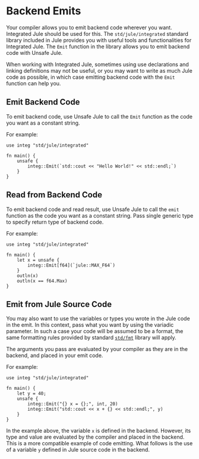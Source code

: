 # Backend Emits

Your compiler allows you to emit backend code wherever you want. Integrated Jule should be used for this. The `std/jule/integrated` standard library included in Jule provides you with useful tools and functionalities for Integrated Jule. The `Emit` function in the library allows you to emit backend code with Unsafe Jule.

When working with Integrated Jule, sometimes using use declarations and linking definitions may not be useful, or you may want to write as much Jule code as possible, in which case emitting backend code with the `Emit` function can help you.

## Emit Backend Code

To emit backend code, use Unsafe Jule to call the `Emit` function as the code you want as a constant string.

For example:
```jule
use integ "std/jule/integrated"

fn main() {
    unsafe {
        integ::Emit(`std::cout << "Hello World!" << std::endl;`)
    }
}
```

## Read from Backend Code

To emit backend code and read result, use Unsafe Jule to call the `emit` function as the code you want as a constant string. Pass single generic type to specify return type of backend code.

For example:
```jule
use integ "std/jule/integrated"

fn main() {
    let x = unsafe {
        integ::Emit[f64](`jule::MAX_F64`)
    }
    outln(x)
    outln(x == f64.Max)
}
```

## Emit from Jule Source Code

You may also want to use the variables or types you wrote in the Jule code in the emit. In this context, pass what you want by using the variadic parameter. In such a case your code will be assumed to be a format, the same formatting rules provided by standard [`std/fmt`](/std/fmt) library will apply.

The arguments you pass are evaluated by your compiler as they are in the backend, and placed in your emit code.

For example:
```jule
use integ "std/jule/integrated"

fn main() {
    let y = 40;
    unsafe {
        integ::Emit("{} x = {};", int, 20)
        integ::Emit("std::cout << x + {} << std::endl;", y)
    }
}
```

In the example above, the variable `x` is defined in the backend. However, its type and value are evaluated by the compiler and placed in the backend. This is a more compatible example of code emitting. What follows is the use of a variable `y` defined in Jule source code in the backend.

